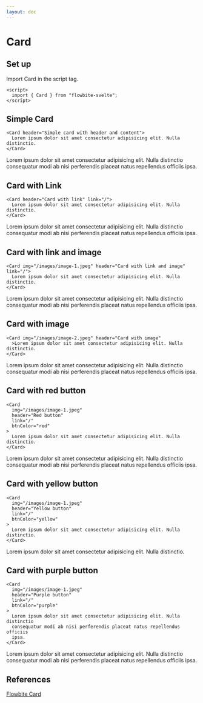 ```yaml
---
layout: doc
---
```


<script>
  import { Card }from '$lib/index';
</script>

<h1 class="text-3xl w-full dark:text-white py-8">Card</h1>

<h2 class="text-2xl w-full dark:text-white py-8">Set up</h2>

<p class="dark:text-white py-4 text-lg">Import Card in the script tag.</p>

```svelte
<script>
  import { Card } from "flowbite-svelte";
</script>
```

<h2 class="text-xl w-full mt-8 dark:text-white py-8">Simple Card</h2>

```svelte
<Card header="Simple card with header and content">
  Lorem ipsum dolor sit amet consectetur adipisicing elit. Nulla distinctio.
</Card>
```

<div class="container flex flex-wrap justify-center rounded-xl mx-auto bg-gradient-to-r bg-white dark:bg-gray-900 border border-gray-200 dark:border-gray-700 p-2 sm:p-6">
  <Card header="Simple card with header and content">
    Lorem ipsum dolor sit amet consectetur adipisicing elit. Nulla distinctio
    consequatur modi ab nisi perferendis placeat natus repellendus officiis
    ipsa.
  </Card>
</div>

<h2 class="text-xl w-full mt-8 dark:text-white py-8">Card with Link</h2>

```svelte
<Card header="Card with link" link="/">
  Lorem ipsum dolor sit amet consectetur adipisicing elit. Nulla distinctio.
</Card>
```

<div class="container flex flex-wrap justify-center rounded-xl mx-auto bg-gradient-to-r bg-white dark:bg-gray-900 border border-gray-200 dark:border-gray-700 p-2 sm:p-6">
  <Card header="Card with link" link="/">
    Lorem ipsum dolor sit amet consectetur adipisicing elit. Nulla distinctio
    consequatur modi ab nisi perferendis placeat natus repellendus officiis
    ipsa.
  </Card>
</div>

<h2 class="text-xl w-full mt-8 dark:text-white py-8">Card with link and image</h2>

```svelte
<Card img="/images/image-1.jpeg" header="Card with link and image" link="/">
  Lorem ipsum dolor sit amet consectetur adipisicing elit. Nulla distinctio.
</Card>
```

<div class="container flex flex-wrap justify-center rounded-xl mx-auto bg-gradient-to-r bg-white dark:bg-gray-900 border border-gray-200 dark:border-gray-700 p-2 sm:p-6">
  <Card img="/images/image-1.jpeg" header="Card with link and image" link="/">
    Lorem ipsum dolor sit amet consectetur adipisicing elit. Nulla distinctio
    consequatur modi ab nisi perferendis placeat natus repellendus officiis
    ipsa.
  </Card>
</div>

<h2 class="text-xl w-full mt-8 dark:text-white py-8">Card with image</h2>

```svelte
<Card img="/images/image-2.jpeg" header="Card with image"
  >Lorem ipsum dolor sit amet consectetur adipisicing elit. Nulla distinctio.
</Card>
```

<div class="container flex flex-wrap justify-center rounded-xl mx-auto bg-gradient-to-r bg-white dark:bg-gray-900 border border-gray-200 dark:border-gray-700 p-2 sm:p-6">
  <Card img="/images/image-2.jpeg" header="Card with image"
    >Lorem ipsum dolor sit amet consectetur adipisicing elit. Nulla distinctio
    consequatur modi ab nisi perferendis placeat natus repellendus officiis
    ipsa.
  </Card>
</div>

<h2 class="text-xl w-full mt-8 dark:text-white py-8">Card with red button</h2>

```svelte
<Card
  img="/images/image-1.jpeg"
  header="Red button"
  link="/"
  btnColor="red"
>
  Lorem ipsum dolor sit amet consectetur adipisicing elit. Nulla distinctio.
</Card>
```

<div class="container flex flex-wrap justify-center rounded-xl mx-auto bg-gradient-to-r bg-white dark:bg-gray-900 border border-gray-200 dark:border-gray-700 p-2 sm:p-6">
  <Card
    img="/images/image-1.jpeg"
    header="Red button"
    link="/"
    btnColor="red"
  >
    Lorem ipsum dolor sit amet consectetur adipisicing elit. Nulla distinctio
    consequatur modi ab nisi perferendis placeat natus repellendus officiis
    ipsa.
  </Card>
</div>

<h2 class="text-xl w-full mt-8 dark:text-white py-8">Card with yellow button</h2>

```svelte
<Card
  img="/images/image-1.jpeg"
  header="Yellow button"
  link="/"
  btnColor="yellow"
>
  Lorem ipsum dolor sit amet consectetur adipisicing elit. Nulla distinctio.
</Card>
```

<div class="container flex flex-wrap justify-center rounded-xl mx-auto bg-gradient-to-r bg-white dark:bg-gray-900 border border-gray-200 dark:border-gray-700 p-2 sm:p-6">
  <Card
    img="/images/image-1.jpeg"
    header="Yellow button"
    link="/"
    btnColor="yellow"
  >
    Lorem ipsum dolor sit amet consectetur adipisicing elit. Nulla distinctio.
  </Card>
</div>

<h2 class="text-xl w-full mt-8 dark:text-white py-8">Card with purple button</h2>

```svelte
<Card
  img="/images/image-1.jpeg"
  header="Purple button"
  link="/"
  btnColor="purple"
>
  Lorem ipsum dolor sit amet consectetur adipisicing elit. Nulla distinctio
  consequatur modi ab nisi perferendis placeat natus repellendus officiis
  ipsa.
</Card>
```

<div class="container flex flex-wrap justify-center rounded-xl mx-auto bg-gradient-to-r bg-white dark:bg-gray-900 border border-gray-200 dark:border-gray-700 p-2 sm:p-6">
  <Card
    img="/images/image-1.jpeg"
    header="Purple button"
    link="/"
    btnColor="purple"
  >
    Lorem ipsum dolor sit amet consectetur adipisicing elit. Nulla distinctio
    consequatur modi ab nisi perferendis placeat natus repellendus officiis
    ipsa.
  </Card>
</div>

<h2 class="text-2xl w-full dark:text-white py-8">References</h2>

<p class="dark:text-white text-lg"><a href="https://flowbite.com/docs/components/card/" target="_blank" class="text-blue-600 hover:underline dark:text-blue-500">Flowbite Card</a></p>